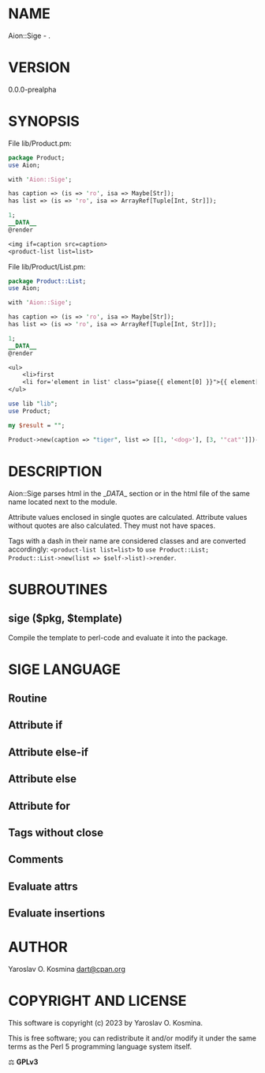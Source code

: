 # NAME

Aion::Sige - .

# VERSION

0.0.0-prealpha

# SYNOPSIS

File lib/Product.pm:
```perl
package Product;
use Aion;

with 'Aion::Sige';

has caption => (is => 'ro', isa => Maybe[Str]);
has list => (is => 'ro', isa => ArrayRef[Tuple[Int, Str]]);

1;
__DATA__
@render

<img if=caption src=caption>
<product-list list=list>
```

File lib/Product/List.pm:
```perl
package Product::List;
use Aion;

with 'Aion::Sige';

has caption => (is => 'ro', isa => Maybe[Str]);
has list => (is => 'ro', isa => ArrayRef[Tuple[Int, Str]]);

1;
__DATA__
@render

<ul>
    <li>first
    <li for='element in list' class="piase{{ element[0] }}">{{ element[1] }}
</ul>
```

```perl
use lib "lib";
use Product;

my $result = "";

Product->new(caption => "tiger", list => [[1, '<dog>'], [3, '"cat"']])->render  # -> $result
```

# DESCRIPTION

Aion::Sige parses html in the \__DATA__ section or in the html file of the same name located next to the module.

Attribute values ​​enclosed in single quotes are calculated. Attribute values ​​without quotes are also calculated. They must not have spaces.

Tags with a dash in their name are considered classes and are converted accordingly: `<product-list list=list>` to `use Product::List; Product::List->new(list => $self->list)->render`.

# SUBROUTINES

## sige ($pkg, $template)

Compile the template to perl-code and evaluate it into the package.


# SIGE LANGUAGE

## Routine

## Attribute if
## Attribute else-if
## Attribute else
## Attribute for

## Tags without close

## Comments

## Evaluate attrs

## Evaluate insertions

# AUTHOR

Yaroslav O. Kosmina <dart@cpan.org>

# COPYRIGHT AND LICENSE
This software is copyright (c) 2023 by Yaroslav O. Kosmina.

This is free software; you can redistribute it and/or modify it under the same terms as the Perl 5 programming language system itself.

⚖ **GPLv3**